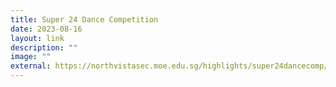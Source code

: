 ```yaml
---
title: Super 24 Dance Competition
date: 2023-08-16
layout: link
description: ""
image: ""
external: https://northvistasec.moe.edu.sg/highlights/super24dancecomp/
---
```

